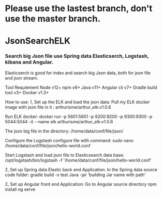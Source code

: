 #  Please use the lastest branch, don't use the master branch.

#  JsonSearchELK

###  Search big Json file use Spring data Elasticserch, Logstash, kibana and Angular.

Elasticserch is good for index and search big Json data, both for json file and json stream.

Tool Requiement
Node v12+ npm v6+ Java v11+ Angular cli v7+ Gradle build tool v3+ Docker v1.3+

How to use:
1, Set up the ELK and load the json data:
Pull my ELK docker image with json file in it : arthurisme/arthur_elk:v1.0.6

Run ELK docker: docker run -p 5601:5601 -p 9200:9200 -p 9300:9300 -p 5044:5044 -it --name elk arthurisme/arthur_elk:v1.0.6

The json big file in the directory: /home/data/conf/file/json/

Configure the Logstash configure file with command: sudo nano /home/data/conf/file/json/hello-world.conf

Start Logstash and load json file to Elasticsearch data base:
 /opt/logstash/bin/logstash -f '/home/data/conf/file/json/hello-world.conf'

2, Set up Spring data Elastic back end Application:
In the Spring data source code folder:
gradle build -x test
Java -jar 'building Jar name with path'

2, Set up Angular front end Application:
Go to Angular source directory
npm install ng serve
